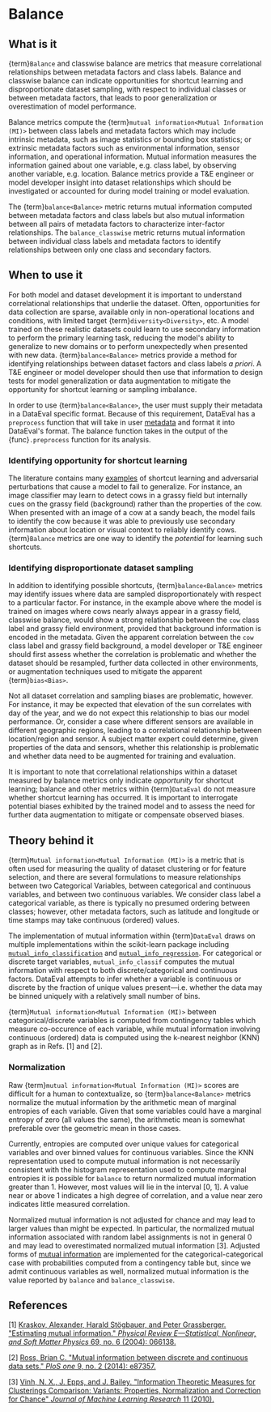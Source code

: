 # Balance

## What is it

{term}`Balance` and classwise balance are metrics that measure correlational
relationships between metadata factors and class labels. Balance and classwise
balance can indicate opportunities for shortcut learning and disproportionate
dataset sampling, with respect to individual classes or between metadata factors,
that leads to poor generalization or overestimation of model performance.

Balance metrics compute the {term}`mutual information<Mutual Information (MI)>`
between class labels and metadata factors which may include intrinsic metadata,
such as image statistics or bounding box statistics; or extrinsic metadata
factors such as environmental information, sensor information, and operational
information. Mutual information measures the information gained about one
variable, e.g. class label, by observing another variable, e.g. location.
Balance metrics provide a T&E engineer or model developer insight into dataset
relationships which should be investigated or accounted for during model
training or model evaluation.

The {term}`balance<Balance>` metric returns mutual information computed between
metadata factors and class labels but also mutual information between all pairs
of metadata factors to characterize inter-factor relationships.
The `balance_classwise` metric returns mutual information between individual
class labels and metadata factors to identify relationships between only one
class and secondary factors.

## When to use it

For both model and dataset development it is important to understand
correlational relationships that underlie the dataset. Often, opportunities
for data collection are sparse, available only in non-operational locations and
conditions, with limited target {term}`diversity<Diversity>`, etc. A model
trained on these realistic datasets could learn to use secondary information to
perform the primary learning task, reducing the model's ability to generalize
to new domains or to perform unexpectedly when presented with new data.
{term}`balance<Balance>` metrics provide a method for identifying relationships
between dataset factors and class labels _a priori_. A T&E engineer or model
developer should then use that information to design tests for model
generalization or data augmentation to mitigate the opportunity for shortcut
learning or sampling imbalance.

In order to use {term}`balance<Balance>`, the user must supply their metadata
in a DataEval specific format. Because of this requirement, DataEval has a
`preprocess` function that will take in user [metadata](Metadata.md) and format
it into DataEval's format. The balance function takes in the output of the
{func}`.preprocess` function for its analysis.

### Identifying opportunity for shortcut learning

The literature contains many [examples](https://arxiv.org/pdf/2004.07780) of
shortcut learning and adversarial perturbations that cause a model to fail to
generalize. For instance, an image classifier may learn to detect cows in a
grassy field but internally cues on the grassy field (background) rather than
the properties of the cow. When presented with an image of a cow at a sandy
beach, the model fails to identify the cow because it was able to previously
use secondary information about location or visual context to reliably identify
cows. {term}`Balance` metrics are one way to identify the _potential_ for
learning such shortcuts.

### Identifying disproportionate dataset sampling

In addition to identifying possible shortcuts, {term}`balance<Balance>` metrics
may identify issues where data are sampled disproportionately with respect to a
particular factor. For instance, in the example above where the model is
trained on images where cows nearly always appear in a grassy field, classwise
balance, would show a strong relationship between the `cow` class label and
grassy field environment, provided that background information is encoded in
the metadata. Given the apparent correlation between the `cow` class label and
grassy field background, a model developer or T&E engineer should first assess
whether the correlation is problematic and whether the dataset should be
resampled, further data collected in other environments, or augmentation
techniques used to mitigate the apparent {term}`bias<Bias>`.

Not all dataset correlation and sampling biases are problematic, however. For
instance, it may be expected that elevation of the sun correlates with day of
the year, and we do not expect this relationship to bias our model performance.
Or, consider a case where different sensors are available in different
geographic regions, leading to a correlational relationship between
location/region and sensor. A subject matter expert could determine, given
properties of the data and sensors, whether this relationship is problematic
and whether data need to be augmented for training and evaluation.

It is important to note that correlational relationships within a dataset
measured by balance metrics only indicate _opportunity_ for shortcut learning;
balance and other metrics within {term}`DataEval` do not measure whether
shortcut learning has occurred. It is important to interrogate potential biases
exhibited by the trained model and to assess the need for further data
augmentation to mitigate or compensate observed biases.

## Theory behind it

{term}`Mutual information<Mutual Information (MI)>` is a metric that is often
used for measuring the quality of dataset clustering or for feature selection,
and there are several formulations to measure relationships between two
Categorical Variables, between categorical and continuous variables, and
between two continuous variables. We consider class label a categorical
variable, as there is typically no presumed ordering between classes; however,
other metadata factors, such as latitude and longitude or time stamps may take
continuous (ordered) values.

The implementation of mutual information within {term}`DataEval` draws on
multiple implementations within the scikit-learn package including
[`mutual_info_classification`] and [`mutual_info_regression`].
For categorical or discrete target variables, `mutual_info_classif` computes
the mutual information with respect to both discrete/categorical and continuous
factors. DataEval attempts to infer whether a variable is continuous or
discrete by the fraction of unique values present&mdash;i.e. whether the data
may be binned uniquely with a relatively small number of bins.

{term}`Mutual information<Mutual Information (MI)>` between
categorical/discrete variables is computed from contingency tables which
measure co-occurence of each variable, while mutual information involving
continuous (ordered) data is computed using the k-nearest neighbor (KNN) graph
as in Refs. [1] and [2].

### Normalization

Raw {term}`mutual information<Mutual Information (MI)>` scores are difficult
for a human to contextualize, so {term}`balance<Balance>` metrics normalize the
mutual information by the arithmetic mean of marginal entropies of each
variable. Given that some variables could have a marginal entropy of zero (all
values the same), the arithmetic mean is somewhat preferable over the geometric
mean in those cases.

Currently, entropies are computed over unique values for categorical variables
and over binned values for continuous variables. Since the KNN representation
used to compute mutual information is not necessarily consistent with the
histogram representation used to compute marginal entropies it is possible for
`balance` to return normalized mutual information greater than 1. However, most
values will lie in the interval [0, 1]. A value near or above 1 indicates a
high degree of correlation, and a value near zero indicates little measured
correlation.

Normalized mutual information is not adjusted for chance and may lead to larger
values than might be expected. In particular, the normalized mutual information
associated with random label assignments is not in general 0 and may lead to
overestimated normalized mutual information [3]. Adjusted forms of [mutual
information] are implemented for the categorical-categorical case with
probabilities computed from a contingency table but, since we admit continuous
variables as well, normalized mutual information is the value reported by
`balance` and `balance_classwise`.

## References

[1] [Kraskov, Alexander, Harald Stögbauer, and Peter Grassberger. "Estimating
mutual information." _Physical Review E—Statistical, Nonlinear, and Soft Matter
Physics_ 69, no. 6 (2004): 066138.][r1]

[2] [Ross, Brian C. "Mutual information between discrete and continuous data
sets." _PloS one_ 9, no. 2 (2014): e87357.][r2]

[3] [Vinh, N. X., J. Epps, and J. Bailey. "Information Theoretic Measures for
Clusterings Comparison: Variants: Properties, Normalization and Correction for
Chance" _Journal of Machine Learning Research_ 11 (2010).][r3]

[`mutual_info_classification`]: https://scikit-learn.org/stable/modules/generated/sklearn.feature_selection.mutual_info_classif.html
[`mutual_info_regression`]: https://scikit-learn.org/stable/modules/generated/sklearn.feature_selection.mutual_info_regression.html
[mutual information]: https://scikit-learn.org/stable/modules/generated/sklearn.metrics.adjusted_mutual_info_score.html#sklearn.metrics.adjusted_mutual_info_score
[r1]: https://arxiv.org/abs/cond-mat/0305641
[r2]: https://journals.plos.org/plosone/article?id=10.1371/journal.pone.0087357
[r3]: https://jmlr.csail.mit.edu/papers/volume11/vinh10a/vinh10a.pdf

